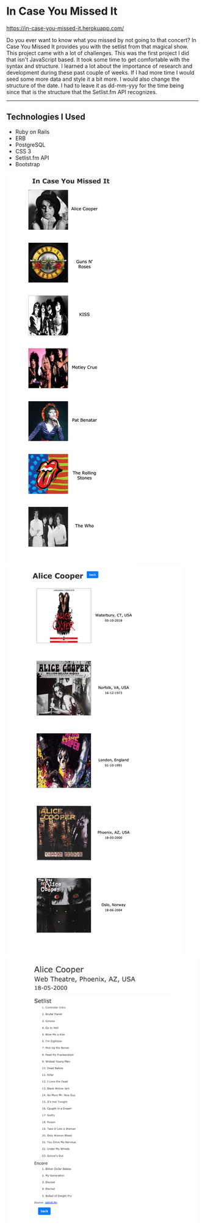# In Case You Missed It

https://in-case-you-missed-it.herokuapp.com/

Do you ever want to know what you missed by not going to that concert? In Case You Missed It provides you with the setlist from that magical show. This project came with a lot of challenges. This was the first project I did that isn't JavaScript based. It took some time to get comfortable with the syntax and structure. I learned a lot about the importance of research and development during these past couple of weeks. If I had more time I would seed some more data and style it a bit more. I would also change the structure of the date. I had to leave it as dd-mm-yyy for the time being since that is the structure that the Setlist.fm API recognizes.

---

## Technologies I Used

- Ruby on Rails
- ERB
- PostgreSQL
- CSS 3
- Setlist.fm API
- Bootstrap

![artists](app/assets/images/bands.png)
![shows](app/assets/images/shows.png)
![setlist](app/assets/images/setlist.png)
